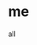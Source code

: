 # me
all
<a href="http://headlinesy.blogspot.com/"></a>
<a href="http://streamlyze.blogspot.com/"></a>
<a href="http://expatrol.blogspot.com/"></a>
<a href="http://headspry.blogspot.com/"></a>
<a href="http://talkxtra.blogspot.com/"></a>
<a href="http://trenzbox.blogspot.com/"></a>
<a href="http://fullears.blogspot.com/"></a>
<a href="http://announcel.blogspot.com/"></a>
<a href="http://headlinyo.blogspot.com/"></a>
<a href="http://gazetin.blogspot.com/"></a>
<a href="https://gazetin.weebly.com/"></a>
<a href="https://headlinyo.weebly.com/"></a>
<a href="https://betgenius.weebly.com/"></a>
<a href="https://bettify.weebly.com/"></a>
<a href="https://betbloom.weebly.com/"></a>
<a href="https://betoptimum.weebly.com/"></a>
<a href="https://betonusa.weebly.com/"></a>
<a href="https://betprime.weebly.com/"></a>
<a href="https://betprophet.weebly.com/"></a>
<a href="https://betsavvy.weebly.com/"></a>
